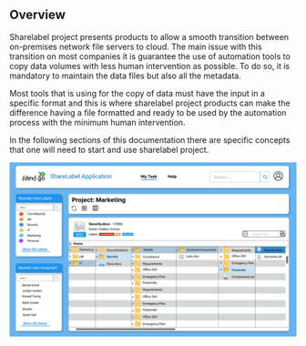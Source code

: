 ##  Overview 

Sharelabel project presents products to allow a smooth transition between on-premises network file servers to cloud. 
The main issue with this transition on most companies it is guarantee the use of automation tools to copy data volumes 
with less human intervention as possible. To do so, it is mandatory to maintain the data files but also all the metadata. 

Most tools that is using for the copy of data must have the input in a specific format and this is where sharelabel project 
products can make  the difference having a file formatted and ready to be used by the automation process with the minimum 
human intervention. 

In the following sections of this documentation there are specific concepts that one will need to start and use sharelabel project.


![Image of Sharelabelproject](../images/overview1.png)
